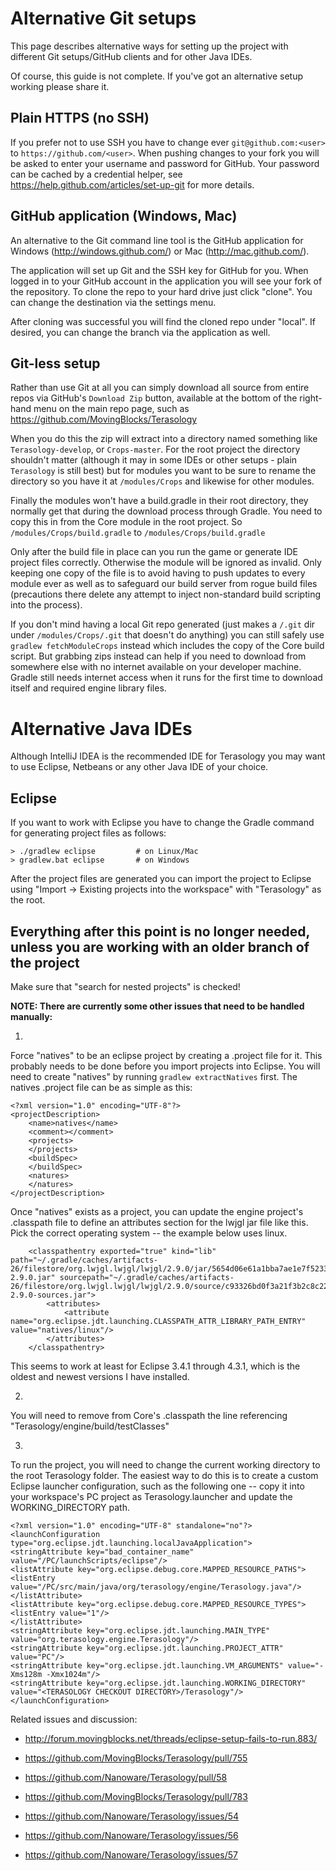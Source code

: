 # Alternative Git setups
This page describes alternative ways for setting up the project with different Git setups/GitHub clients and for other Java IDEs.

Of course, this guide is not complete. If you've got an alternative setup working please share it.

## Plain HTTPS (no SSH)
If you prefer not to use SSH you have to change ever `git@github.com:<user>` to `https://github.com/<user>`. When pushing changes to your fork you will be asked to enter your username and password for GitHub. Your password can be cached by a credential helper, see https://help.github.com/articles/set-up-git for more details.

## GitHub application (Windows, Mac)
An alternative to the Git command line tool is the GitHub application for Windows (http://windows.github.com/) or Mac (http://mac.github.com/). 

The application will set up Git and the SSH key for GitHub for you. When logged in to your GitHub account in the application you will see your fork of the repository. To clone the repo to your hard drive just click "clone". You can change the destination via the settings menu. 

After cloning was successful you will find the cloned repo under "local". If desired, you can change the branch via the application as well.

## Git-less setup
Rather than use Git at all you can simply download all source from entire repos via GitHub's `Download Zip` button, available at the bottom of the right-hand menu on the main repo page, such as https://github.com/MovingBlocks/Terasology

When you do this the zip will extract into a directory named something like `Terasology-develop`, or `Crops-master`. For the root project the directory shouldn't matter (although it may in some IDEs or other setups - plain `Terasology` is still best) but for modules you want to be sure to rename the directory so you have it at `/modules/Crops` and likewise for other modules.

Finally the modules won't have a build.gradle in their root directory, they normally get that during the download process through Gradle. You need to copy this in from the Core module in the root project. So `/modules/Crops/build.gradle` to `/modules/Crops/build.gradle`

Only after the build file in place can you run the game or generate IDE project files correctly. Otherwise the module will be ignored as invalid. Only keeping one copy of the file is to avoid having to push updates to every module ever as well as to safeguard our build server from rogue build files (precautions there delete any attempt to inject non-standard build scripting into the process).

If you don't mind having a local Git repo generated (just makes a `/.git` dir under `/modules/Crops/.git` that doesn't do anything) you can still safely use `gradlew fetchModuleCrops` instead which includes the copy of the Core build script. But grabbing zips instead can help if you need to download from somewhere else with no internet available on your developer machine. Gradle still needs internet access when it runs for the first time to download itself and required engine library files.

# Alternative Java IDEs
Although IntelliJ IDEA is the recommended IDE for Terasology you may want to use Eclipse, Netbeans or any other Java IDE of your choice. 

## Eclipse
If you want to work with Eclipse you have to change the Gradle command for generating project files as follows:

    > ./gradlew eclipse         # on Linux/Mac
    > gradlew.bat eclipse       # on Windows

After the project files are generated you can import the project to Eclipse using "Import -> Existing projects into the workspace" with "Terasology" as the root.

## Everything after this point is no longer needed, unless you are working with an older branch of the project


  Make sure that "search for nested projects" is checked!





__NOTE: There are currently some other issues that need to be handled  manually:__

1.

Force "natives" to be an eclipse project by creating a .project file for it.   This probably needs to be done before you import projects into Eclipse.  You will need to create "natives" by running `gradlew extractNatives` first.  The natives .project file can be as simple as this:

```
<?xml version="1.0" encoding="UTF-8"?>
<projectDescription>
	<name>natives</name>
	<comment></comment>
	<projects>
	</projects>
	<buildSpec>
	</buildSpec>
	<natures>
	</natures>
</projectDescription>
```

Once "natives" exists as a project, you can update the engine project's .classpath file to define an attributes section for the lwjgl jar file like this.  Pick the correct operating system -- the example below uses linux.

```
	<classpathentry exported="true" kind="lib" path="~/.gradle/caches/artifacts-26/filestore/org.lwjgl.lwjgl/lwjgl/2.9.0/jar/5654d06e61a1bba7ae1e7f5233e1106be64c91cd/lwjgl-2.9.0.jar" sourcepath="~/.gradle/caches/artifacts-26/filestore/org.lwjgl.lwjgl/lwjgl/2.9.0/source/c93326bd0f3a21f3b2c8c22b6f345ab6ca1dd683/lwjgl-2.9.0-sources.jar">
		<attributes>
			<attribute name="org.eclipse.jdt.launching.CLASSPATH_ATTR_LIBRARY_PATH_ENTRY" value="natives/linux"/>
		</attributes>
	</classpathentry>
```

This seems to work at least for Eclipse 3.4.1 through 4.3.1, which is the oldest and newest versions I have installed.

2.

You will need to remove from Core's .classpath the line referencing "Terasology/engine/build/testClasses"

3.

To run the project, you will need to change the current working directory to the root Terasology folder.  The easiest way to do this is to create a custom Eclipse launcher configuration, such as the following one -- copy it into your workspace's PC project as Terasology.launcher and update the WORKING_DIRECTORY path.

```
<?xml version="1.0" encoding="UTF-8" standalone="no"?>
<launchConfiguration type="org.eclipse.jdt.launching.localJavaApplication">
<stringAttribute key="bad_container_name" value="/PC/launchScripts/eclipse"/>
<listAttribute key="org.eclipse.debug.core.MAPPED_RESOURCE_PATHS">
<listEntry value="/PC/src/main/java/org/terasology/engine/Terasology.java"/>
</listAttribute>
<listAttribute key="org.eclipse.debug.core.MAPPED_RESOURCE_TYPES">
<listEntry value="1"/>
</listAttribute>
<stringAttribute key="org.eclipse.jdt.launching.MAIN_TYPE" value="org.terasology.engine.Terasology"/>
<stringAttribute key="org.eclipse.jdt.launching.PROJECT_ATTR" value="PC"/>
<stringAttribute key="org.eclipse.jdt.launching.VM_ARGUMENTS" value="-Xms128m -Xmx1024m"/>
<stringAttribute key="org.eclipse.jdt.launching.WORKING_DIRECTORY" value="<TERASOLOGY CHECKOUT DIRECTORY>/Terasology"/>
</launchConfiguration>
```
Related issues and discussion:

- http://forum.movingblocks.net/threads/eclipse-setup-fails-to-run.883/

- https://github.com/MovingBlocks/Terasology/pull/755
- https://github.com/Nanoware/Terasology/pull/58
- https://github.com/MovingBlocks/Terasology/pull/783

- https://github.com/Nanoware/Terasology/issues/54
- https://github.com/Nanoware/Terasology/issues/56
- https://github.com/Nanoware/Terasology/issues/57
